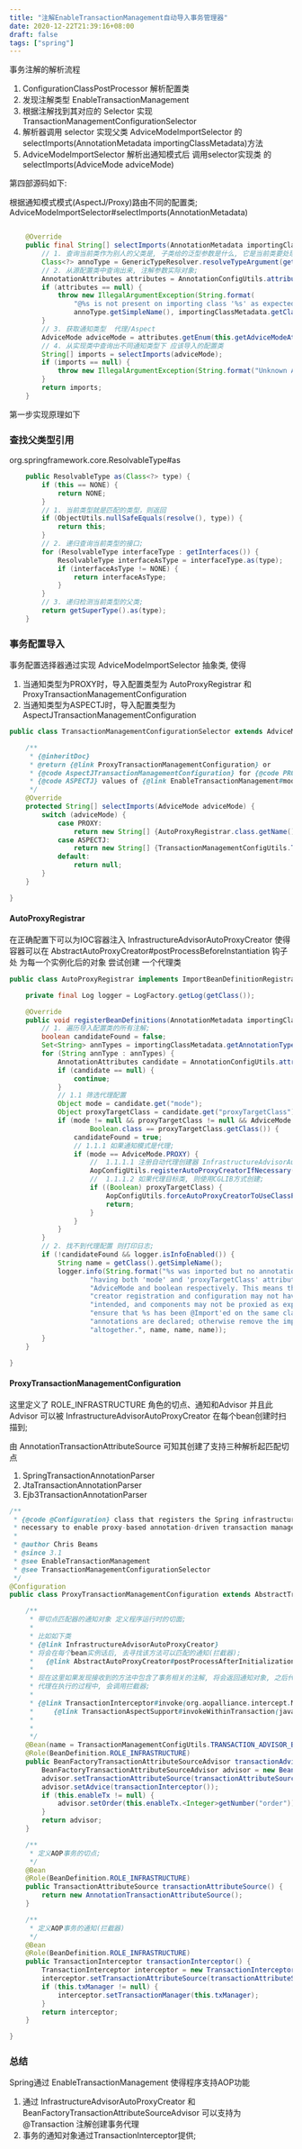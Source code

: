 ```yaml
---
title: "注解EnableTransactionManagement自动导入事务管理器"
date: 2020-12-22T21:39:16+08:00
draft: false
tags: ["spring"]
---
```


事务注解的解析流程

1. ConfigurationClassPostProcessor 解析配置类
2. 发现注解类型 EnableTransactionManagement
3. 根据注解找到其对应的 Selector 实现 TransactionManagementConfigurationSelector
4. 解析器调用 selector 实现父类 AdviceModeImportSelector 的 
    selectImports(AnnotationMetadata importingClassMetadata)方法
5. AdviceModeImportSelector 解析出通知模式后 调用selector实现类 的 
    selectImports(AdviceMode adviceMode)

第四部源码如下: 

根据通知模式模式(AspectJ/Proxy)路由不同的配置类;
AdviceModeImportSelector#selectImports(AnnotationMetadata)

```java

	@Override
	public final String[] selectImports(AnnotationMetadata importingClassMetadata) {
        // 1. 查询当前类作为别人的父类是, 子类给的泛型参数是什么, 它是当前类要处理的注解类型;
		Class<?> annoType = GenericTypeResolver.resolveTypeArgument(getClass(), AdviceModeImportSelector.class);
        // 2. 从源配置类中查询出来, 注解参数实际对象;
		AnnotationAttributes attributes = AnnotationConfigUtils.attributesFor(importingClassMetadata, annoType);
		if (attributes == null) {
			throw new IllegalArgumentException(String.format(
				"@%s is not present on importing class '%s' as expected",
				annoType.getSimpleName(), importingClassMetadata.getClassName()));
		}
        // 3. 获取通知类型  代理/Aspect
		AdviceMode adviceMode = attributes.getEnum(this.getAdviceModeAttributeName());
        // 4. 从实现类中查询出不同通知类型下 应该导入的配置类
		String[] imports = selectImports(adviceMode);
		if (imports == null) {
			throw new IllegalArgumentException(String.format("Unknown AdviceMode: '%s'", adviceMode));
		}
		return imports;
	}
```


第一步实现原理如下 


### 查找父类型引用

org.springframework.core.ResolvableType#as

```java
	public ResolvableType as(Class<?> type) {
		if (this == NONE) {
			return NONE;
		}
        // 1. 当前类型就是匹配的类型，则返回
		if (ObjectUtils.nullSafeEquals(resolve(), type)) {
			return this;
		}
        // 2. 递归查询当前类型的接口;
		for (ResolvableType interfaceType : getInterfaces()) {
			ResolvableType interfaceAsType = interfaceType.as(type);
			if (interfaceAsType != NONE) {
				return interfaceAsType;
			}
		}
        // 3. 递归检测当前类型的父类;
		return getSuperType().as(type);
	}
```


### 事务配置导入

事务配置选择器通过实现 AdviceModeImportSelector 抽象类, 使得

1. 当通知类型为PROXY时，导入配置类型为 AutoProxyRegistrar 和           ProxyTransactionManagementConfiguration
2. 当通知类型为ASPECTJ时，导入配置类型为 AspectJTransactionManagementConfiguration

```java
public class TransactionManagementConfigurationSelector extends AdviceModeImportSelector<EnableTransactionManagement> {

	/**
	 * {@inheritDoc}
	 * @return {@link ProxyTransactionManagementConfiguration} or
	 * {@code AspectJTransactionManagementConfiguration} for {@code PROXY} and
	 * {@code ASPECTJ} values of {@link EnableTransactionManagement#mode()}, respectively
	 */
	@Override
	protected String[] selectImports(AdviceMode adviceMode) {
		switch (adviceMode) {
			case PROXY:
				return new String[] {AutoProxyRegistrar.class.getName(), ProxyTransactionManagementConfiguration.class.getName()};
			case ASPECTJ:
				return new String[] {TransactionManagementConfigUtils.TRANSACTION_ASPECT_CONFIGURATION_CLASS_NAME};
			default:
				return null;
		}
	}

}
```


#### AutoProxyRegistrar

在正确配置下可以为IOC容器注入 InfrastructureAdvisorAutoProxyCreator 
使得容器可以在 AbstractAutoProxyCreator#postProcessBeforeInstantiation 钩子处
为每一个实例化后的对象 尝试创建 一个代理类

```java
public class AutoProxyRegistrar implements ImportBeanDefinitionRegistrar {

	private final Log logger = LogFactory.getLog(getClass());

	@Override
	public void registerBeanDefinitions(AnnotationMetadata importingClassMetadata, BeanDefinitionRegistry registry) {
		// 1. 遍历导入配置类的所有注解;
		boolean candidateFound = false;
		Set<String> annTypes = importingClassMetadata.getAnnotationTypes();
		for (String annType : annTypes) {
			AnnotationAttributes candidate = AnnotationConfigUtils.attributesFor(importingClassMetadata, annType);
			if (candidate == null) {
				continue;
			}
			// 1.1 筛选代理配置
			Object mode = candidate.get("mode");
			Object proxyTargetClass = candidate.get("proxyTargetClass");
			if (mode != null && proxyTargetClass != null && AdviceMode.class == mode.getClass() &&
					Boolean.class == proxyTargetClass.getClass()) {
				candidateFound = true;
				// 1.1.1 如果通知模式是代理;
				if (mode == AdviceMode.PROXY) {
					//  1.1.1.1 注册自动代理创建器 InfrastructureAdvisorAutoProxyCreator
					AopConfigUtils.registerAutoProxyCreatorIfNecessary(registry);
					//  1.1.1.2 如果代理目标类, 则使用CGLIB方式创建;
					if ((Boolean) proxyTargetClass) {
						AopConfigUtils.forceAutoProxyCreatorToUseClassProxying(registry);
						return;
					}
				}
			}
		}
		// 2. 找不到代理配置 则打印日志;
		if (!candidateFound && logger.isInfoEnabled()) {
			String name = getClass().getSimpleName();
			logger.info(String.format("%s was imported but no annotations were found " +
					"having both 'mode' and 'proxyTargetClass' attributes of type " +
					"AdviceMode and boolean respectively. This means that auto proxy " +
					"creator registration and configuration may not have occurred as " +
					"intended, and components may not be proxied as expected. Check to " +
					"ensure that %s has been @Import'ed on the same class where these " +
					"annotations are declared; otherwise remove the import of %s " +
					"altogether.", name, name, name));
		}
	}

}

```


#### ProxyTransactionManagementConfiguration

这里定义了 ROLE_INFRASTRUCTURE 角色的切点、通知和Advisor 
并且此 Advisor 可以被 InfrastructureAdvisorAutoProxyCreator 在每个bean创建时扫描到;

由 AnnotationTransactionAttributeSource 可知其创建了支持三种解析起匹配切点 
1. SpringTransactionAnnotationParser
2. JtaTransactionAnnotationParser
3. Ejb3TransactionAnnotationParser

```java
/**
 * {@code @Configuration} class that registers the Spring infrastructure beans
 * necessary to enable proxy-based annotation-driven transaction management.
 *
 * @author Chris Beams
 * @since 3.1
 * @see EnableTransactionManagement
 * @see TransactionManagementConfigurationSelector
 */
@Configuration
public class ProxyTransactionManagementConfiguration extends AbstractTransactionManagementConfiguration {

	/**
	 * 带切点匹配器的通知对象 定义程序运行时的切面;
	 *
	 * 比如如下类
	 * {@link InfrastructureAdvisorAutoProxyCreator}
	 * 将会在每个bean实例话后, 去寻找该方法可以匹配的通知(拦截器);
	 *   {@link AbstractAutoProxyCreator#postProcessAfterInitialization(java.lang.Object, java.lang.String)}
	 *
	 * 现在这里如果发现接收到的方法中包含了事务相关的注解, 将会返回通知对象, 之后代理创建器会创建代理，
	 * 代理在执行的过程中, 会调用拦截器;
	 *
	 * {@link TransactionInterceptor#invoke(org.aopalliance.intercept.MethodInvocation)}
	 *     {@link TransactionAspectSupport#invokeWithinTransaction(java.lang.reflect.Method, java.lang.Class, org.springframework.transaction.interceptor.TransactionAspectSupport.InvocationCallback)}
	 *
	 *
	 */
	@Bean(name = TransactionManagementConfigUtils.TRANSACTION_ADVISOR_BEAN_NAME)
	@Role(BeanDefinition.ROLE_INFRASTRUCTURE)
	public BeanFactoryTransactionAttributeSourceAdvisor transactionAdvisor() {
		BeanFactoryTransactionAttributeSourceAdvisor advisor = new BeanFactoryTransactionAttributeSourceAdvisor();
		advisor.setTransactionAttributeSource(transactionAttributeSource());
		advisor.setAdvice(transactionInterceptor());
		if (this.enableTx != null) {
			advisor.setOrder(this.enableTx.<Integer>getNumber("order"));
		}
		return advisor;
	}

	/**
	 * 定义AOP事务的切点;
	 */
	@Bean
	@Role(BeanDefinition.ROLE_INFRASTRUCTURE)
	public TransactionAttributeSource transactionAttributeSource() {
		return new AnnotationTransactionAttributeSource();
	}

	/**
	 * 定义AOP事务的通知(拦截器)
	 */
	@Bean
	@Role(BeanDefinition.ROLE_INFRASTRUCTURE)
	public TransactionInterceptor transactionInterceptor() {
		TransactionInterceptor interceptor = new TransactionInterceptor();
		interceptor.setTransactionAttributeSource(transactionAttributeSource());
		if (this.txManager != null) {
			interceptor.setTransactionManager(this.txManager);
		}
		return interceptor;
	}

}


```


### 总结 

Spring通过 EnableTransactionManagement 使得程序支持AOP功能
1. 通过 InfrastructureAdvisorAutoProxyCreator 和  BeanFactoryTransactionAttributeSourceAdvisor 可以支持为 @Transaction 注解创建事务代理
2. 事务的通知对象通过TransactionInterceptor提供;
